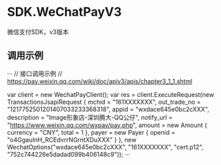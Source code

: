 # SDK.WeChatPayV3

微信支付SDK，v3版本


## 调用示例

···
// 接口调用示例
// https://pay.weixin.qq.com/wiki/doc/apiv3/apis/chapter3_1_1.shtml

var client = new WechatPayClient();
var res = client.ExecuteRequest(new TransactionsJsapiRequest
{
    mchid = "161XXXXXXX",
    out_trade_no = "1217752501201407033233368318",
    appid = "wxdace645e0bc2cXXX",
    description = "Image形象店-深圳腾大-QQ公仔",
    notify_url = "https://www.weixin.qq.com/wxpay/pay.php",
    amount = new Amount
    {
        currency = "CNY",
        total = 1
    },
    payer = new Payer { openid = "o4GgauInH_RCEdvrrNGrntXDuXXX" }
}, new WechatOptions("wxdace645e0bc2cXXX", "161XXXXXXX", "cert.p12", "752c744226e5dadad099b406148c9"));
···
